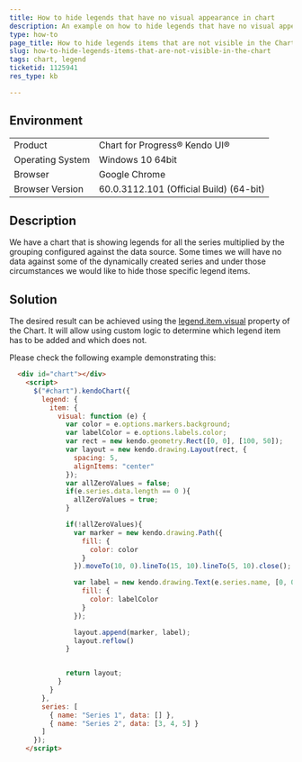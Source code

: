 ```yaml
---
title: How to hide legends that have no visual appearance in chart
description: An example on how to hide legends that have no visual appearance in chart.
type: how-to
page_title: How to hide legends items that are not visible in the Chart
slug: how-to-hide-legends-items-that-are-not-visible-in-the-chart
tags: chart, legend
ticketid: 1125941
res_type: kb

---
```


## Environment
<table>
 <tr>
  <td>Product</td>
  <td>Chart for Progress® Kendo UI®</td>
 </tr>
 <tr>
  <td>Operating System</td>
  <td>Windows 10 64bit</td>
 </tr>
 <tr>
  <td>Browser</td>
  <td>Google Chrome</td>
 </tr>
 <tr>
  <td>Browser Version</td>
  <td>60.0.3112.101 (Official Build) (64-bit)</td>
 </tr>
</table>


## Description

We have a chart that is showing legends for all the series multiplied by the grouping configured against the data source.
Some times we will have no data against some of the dynamically created series and under those circumstances we would like to hide those specific legend items.

## Solution

The desired result can be achieved using the [legend.item.visual](http://docs.telerik.com/kendo-ui/api/javascript/dataviz/ui/chart#configuration-legend.item.visual) property of the Chart.
It will allow using custom logic to determine which legend item has to be added and which does not.

Please check the following example demonstrating this:

````html
  <div id="chart"></div>
    <script>
      $("#chart").kendoChart({
        legend: {
          item: {
            visual: function (e) {
              var color = e.options.markers.background;
              var labelColor = e.options.labels.color;
              var rect = new kendo.geometry.Rect([0, 0], [100, 50]);
              var layout = new kendo.drawing.Layout(rect, {
                spacing: 5,
                alignItems: "center"
              });
              var allZeroValues = false;
              if(e.series.data.length == 0 ){
                allZeroValues = true;
              }

              if(!allZeroValues){
                var marker = new kendo.drawing.Path({
                  fill: {
                    color: color
                  }
                }).moveTo(10, 0).lineTo(15, 10).lineTo(5, 10).close();

                var label = new kendo.drawing.Text(e.series.name, [0, 0], {
                  fill: {
                    color: labelColor
                  }
                });

                layout.append(marker, label);
                layout.reflow()
              }


              return layout;
            }
          }
        },
        series: [
          { name: "Series 1", data: [] },
          { name: "Series 2", data: [3, 4, 5] }
        ]
      });
    </script>
````

